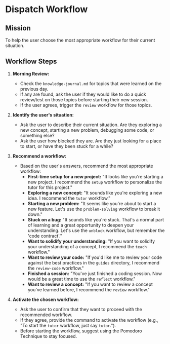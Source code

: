 # Dispatch Workflow

## Mission

To help the user choose the most appropriate workflow for their current situation.

## Workflow Steps

1.  **Morning Review:**
    *   Check the `knowledge-journal.md` for topics that were learned on the previous day.
    *   If any are found, ask the user if they would like to do a quick review/test on those topics before starting their new session.
    *   If the user agrees, trigger the `review` workflow for those topics.

2.  **Identify the user's situation:**
    *   Ask the user to describe their current situation. Are they exploring a new concept, starting a new problem, debugging some code, or something else?
    *   Ask the user how blocked they are. Are they just looking for a place to start, or have they been stuck for a while?

3.  **Recommend a workflow:**
    *   Based on the user's answers, recommend the most appropriate workflow:
        *   **First-time setup for a new project:** "It looks like you're starting a new project. I recommend the `setup` workflow to personalize the tutor for this project."
        *   **Exploring a new concept:** "It sounds like you're exploring a new idea. I recommend the `tutor` workflow."
        *   **Starting a new problem:** "It seems like you're about to start a new feature. Let's use the `problem-solving` workflow to break it down."
        *   **Stuck on a bug:** "It sounds like you're stuck. That's a normal part of learning and a great opportunity to deepen your understanding. Let's use the `unblock` workflow, but remember the 'code contract'."
        *   **Want to solidify your understanding:** "If you want to solidify your understanding of a concept, I recommend the `teach` workflow."
        *   **Want to review your code:** "If you'd like me to review your code against the best practices in the `guides` directory, I recommend the `review-code` workflow."
        *   **Finished a session:** "You've just finished a coding session. Now would be a great time to use the `reflect` workflow."
        *   **Want to review a concept:** "If you want to review a concept you've learned before, I recommend the `review` workflow."

4.  **Activate the chosen workflow:**
    *   Ask the user to confirm that they want to proceed with the recommended workflow.
    *   If they agree, provide the command to activate the workflow (e.g., "To start the `tutor` workflow, just say `tutor`.").
    *   Before starting the workflow, suggest using the Pomodoro Technique to stay focused.
